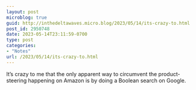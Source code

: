 ```yaml
---
layout: post
microblog: true
guid: http://inthedeltawaves.micro.blog/2023/05/14/its-crazy-to.html
post_id: 2950748
date: 2023-05-14T23:11:59-0700
type: post
categories:
- "Notes"
url: /2023/05/14/its-crazy-to.html
---
```

It’s crazy to me that the only apparent way to circumvent the product-steering happening on Amazon is by doing a Boolean search on Google. 
